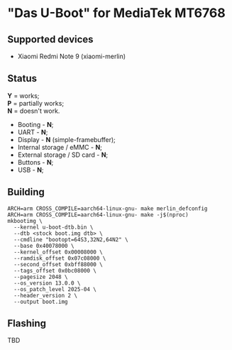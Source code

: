 # "Das U-Boot" for MediaTek MT6768
## Supported devices
* Xiaomi Redmi Note 9 (xiaomi-merlin)

## Status
**Y** = works;\
**P** = partially works;\
**N** = doesn't work.

* Booting - **N**;
* UART - **N**;
* Display - **N** (simple-framebuffer);
* Internal storage / eMMC - **N**;
* External storage / SD card - **N**;
* Buttons - **N**;
* USB - **N**;

## Building
```
ARCH=arm CROSS_COMPILE=aarch64-linux-gnu- make merlin_defconfig
ARCH=arm CROSS_COMPILE=aarch64-linux-gnu- make -j$(nproc)
mkbootimg \
  --kernel u-boot-dtb.bin \
  --dtb <stock boot.img dtb> \
  --cmdline "bootopt=64S3,32N2,64N2" \
  --base 0x40078000 \
  --kernel_offset 0x00008000 \
  --ramdisk_offset 0x07c08000 \
  --second_offset 0xbff88000 \
  --tags_offset 0x0bc08000 \
  --pagesize 2048 \
  --os_version 13.0.0 \
  --os_patch_level 2025-04 \
  --header_version 2 \
  --output boot.img
```

## Flashing
TBD
